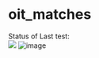 # oit_matches
Status of Last test:<br>
<img src="https://github.com/DavidRadionov/oit_matches/workflows/working-with-git-and-docker/badge.svg?branch=main">
![image](https://github.com/DavidRadionov/oit_matches/blob/main/зеленский-жмых.gif)
<br>

<br>

